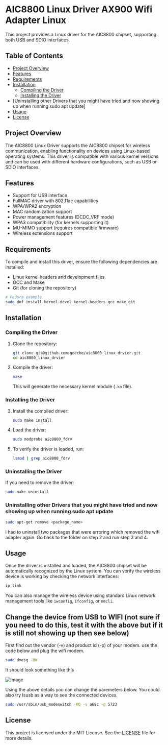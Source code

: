 # AIC8800 Linux Driver AX900 Wifi Adapter Linux

This project provides a Linux driver for the AIC8800 chipset, supporting both USB and SDIO interfaces.

## Table of Contents
- [Project Overview](#project-overview)
- [Features](#features)
- [Requirements](#requirements)
- [Installation](#installation)
  - [Compiling the Driver](#compiling-the-driver)
  - [Installing the Driver](#installing-the-driver)
- [Uninstalling other Drivers that you might have tried and now showing up when running sudo apt update]
- [Usage](#usage)
- [License](#license)

## Project Overview

The AIC8800 Linux Driver supports the AIC8800 chipset for wireless communication, enabling functionality on devices using Linux-based operating systems. This driver is compatible with various kernel versions and can be used with different hardware configurations, such as USB or SDIO interfaces.

## Features

- Support for USB interface
- FullMAC driver with 802.11ac capabilities
- WPA/WPA2 encryption
- MAC randomization support
- Power management features (DCDC_VRF mode)
- WPA3 compatibility (for kernels supporting it)
- MU-MIMO support (requires compatible firmware)
- Wireless extensions support

## Requirements

To compile and install this driver, ensure the following dependencies are installed:

- Linux kernel headers and development files
- GCC and Make
- Git (for cloning the repository)

```bash
# Fedora example
sudo dnf install kernel-devel kernel-headers gcc make git
```

## Installation

### Compiling the Driver

1. Clone the repository:

   ```bash
   git clone git@github.com:goecho/aic8800_linux_drvier.git
   cd aic8800_linux_drvier
   ```

2. Compile the driver:

   ```bash
   make
   ```

   This will generate the necessary kernel module (`.ko` file).

### Installing the Driver

3. Install the compiled driver:

   ```bash
   sudo make install
   ```

4. Load the driver:

   ```bash
   sudo modprobe aic8800_fdrv
   ```

5. To verify the driver is loaded, run:

   ```bash
   lsmod | grep aic8800_fdrv
   ```

### Uninstalling the Driver

If you need to remove the driver:

```bash
sudo make uninstall
```

### Uninstalling other Drivers that you might have tried and now showing up when running sudo apt update

```bash
sudo apt-get remove <package_name>
```
I had to uninstall two packages that were erroring which removed the wifi adapter again. Go back to the folder on step 2 and run step 3 and 4.

## Usage

Once the driver is installed and loaded, the AIC8800 chipset will be automatically recognized by the Linux system. You can verify the wireless device is working by checking the network interfaces:

```bash
ip link
```

You can also manage the wireless device using standard Linux network management tools like `iwconfig`, `ifconfig`, or `nmcli`.

## Change the device from USB to WIFI (not sure if you need to do this, test it with the above but if it is still not showing up then see below)

First find out the vendor (-v) and product id (-p) of your modem. use the code below and plug the wifi modem.

```bash
sudo dmesg -HW
```
It should look something like this

![image](https://github.com/user-attachments/assets/3d109db9-33a6-451f-aac0-b3dfa9dca42b)

Using the above details you can change the paremeters below. You could also try lsusb as a way to see the connected devices.

```bash
sudo /usr/sbin/usb_modeswitch -KQ -v a69c -p 5723
```

## License

This project is licensed under the MIT License. See the [LICENSE](LICENSE) file for more details.

